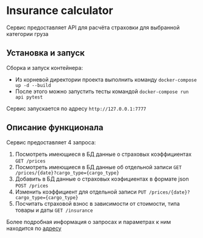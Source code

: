 # Insurance calculator

Сервис предоставляет API для расчёта страховки для выбранной категории груза

## Установка и запуск

Сборка и запуск контейнера:  
* Из корневой директории проекта выполнить команду `docker-compose up -d --build`  
* После этого можно запустить тесты командой `docker-compose run api pytest`

Сервис запускается по адресу `http://127.0.0.1:7777`

## Описание функционала
Сервис предоставляет 4 запроса:
1. Посмотреть имеющиеся в БД данные о страховых коэффициентах `GET /prices`
2. Посмотреть имеющиеся в БД данные об отдельной записи `GET /prices/{date}?cargo_type={cargo_type}`
3. Добавить в БД данные о страховых коэфициентах в формате json `POST /prices`
4. Изменить коэффициент для отдельной записи `PUT /prices/{date}?cargo_type={cargo_type}`
5. Посчитать страховой взнос в зависимости от стоимости, типа товары и даты `GET /insurance`

Более подробная информация о запросах и параметрах к ним находится по [адресу](http://127.0.0.1:7777/docs)